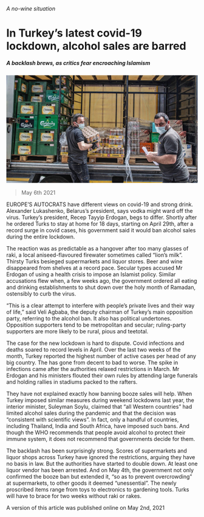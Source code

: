 ###### A no-wine situation

# In Turkey’s latest covid-19 lockdown, alcohol sales are barred 

##### A backlash brews, as critics fear encroaching Islamism 

![image](images/20210508_eup001.jpg) 

> May 6th 2021 

EUROPE’S AUTOCRATS have different views on covid-19 and strong drink. Alexander Lukashenko, Belarus’s president, says vodka might ward off the virus. Turkey’s president, Recep Tayyip Erdogan, begs to differ. Shortly after he ordered Turks to stay at home for 18 days, starting on April 29th, after a record surge in covid cases, his government said it would ban alcohol sales during the entire lockdown.

The reaction was as predictable as a hangover after too many glasses of raki, a local aniseed-flavoured firewater sometimes called “lion’s milk”. Thirsty Turks besieged supermarkets and liquor stores. Beer and wine disappeared from shelves at a record pace. Secular types accused Mr Erdogan of using a health crisis to impose an Islamist policy. Similar accusations flew when, a few weeks ago, the government ordered all eating and drinking establishments to shut down over the holy month of Ramadan, ostensibly to curb the virus.


“This is a clear attempt to interfere with people’s private lives and their way of life,” said Veli Agbaba, the deputy chairman of Turkey’s main opposition party, referring to the alcohol ban. It also has political undertones. Opposition supporters tend to be metropolitan and secular; ruling-party supporters are more likely to be rural, pious and teetotal.

The case for the new lockdown is hard to dispute. Covid infections and deaths soared to record levels in April. Over the last two weeks of the month, Turkey reported the highest number of active cases per head of any big country. The  has gone from decent to bad to worse. The spike in infections came after the authorities relaxed restrictions in March. Mr Erdogan and his ministers flouted their own rules by attending large funerals and holding rallies in stadiums packed to the rafters.

They have not explained exactly how banning booze sales will help. When Turkey imposed similar measures during weekend lockdowns last year, the interior minister, Suleyman Soylu, claimed that “all Western countries” had limited alcohol sales during the pandemic and that the decision was “consistent with scientific views”. In fact, only a handful of countries, including Thailand, India and South Africa, have imposed such bans. And though the WHO recommends that people avoid alcohol to protect their immune system, it does not recommend that governments decide for them.

The backlash has been surprisingly strong. Scores of supermarkets and liquor shops across Turkey have ignored the restrictions, arguing they have no basis in law. But the authorities have started to double down. At least one liquor vendor has been arrested. And on May 4th, the government not only confirmed the booze ban but extended it, “so as to prevent overcrowding” at supermarkets, to other goods it deemed “unessential”. The newly proscribed items range from toys to electronics to gardening tools. Turks will have to brace for two weeks without raki or rakes.

A version of this article was published online on May 2nd, 2021

